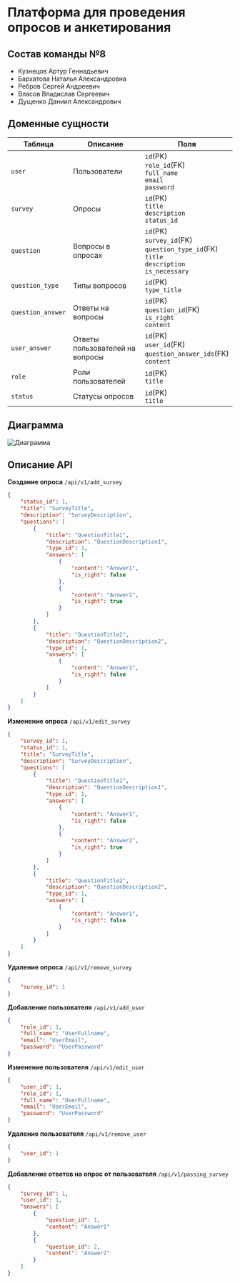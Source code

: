 # Платформа для проведения опросов и анкетирования

## Состав команды №8

- Кузнецов Артур Геннадьевич
- Бархатова Наталья Александровна
- Ребров Сергей Андреевич
- Власов Владислав Сергеевич
- Дущенко Даниил Александрович

## Доменные сущности

| Таблица            | Описание                                  | Поля                                                                                                |
| ------------------ | ----------------------------------------- | --------------------------------------------------------------------------------------------------- |
| `user`             | Пользователи                              | `id`(PK)<br>`role_id`(FK)<br>`full_name`<br>`email`<br>`password`                                   |
| `survey`           | Опросы                                    | `id`(PK)<br>`title`<br>`description`<br>`status_id`                                                 |
| `question`         | Вопросы в опросах                         | `id`(PK)<br>`survey_id`(FK)<br>`question_type_id`(FK)<br>`title`<br>`description`<br>`is_necessary` |
| `question_type`    | Типы вопросов                             | `id`(PK)<br>`type_title`                                                                            |
| `question_answer`  | Ответы на вопросы                         | `id`(PK)<br>`question_id`(FK)<br>`is_right`<br>`content`                                            |
| `user_answer`      | Ответы пользователей на вопросы           | `id`(PK)<br>`user_id`(FK)<br>`question_answer_ids`(FK)<br>`content`                                 |
| `role`             | Роли пользователей                        | `id`(PK)<br>`title`                                                                                 |
| `status`           | Статусы опросов                           | `id`(PK)<br>`title`                                                                                 |

## Диаграмма

![Диаграмма](https://i.postimg.cc/02QhBM0X/erd.png)

## Описание API

**Создание опроса** `/api/v1/add_survey`

```json
{
    "status_id": 1,
    "title": "SurveyTitle",
    "description": "SurveyDescription",
    "questions": [
        {
            "title": "QuestionTitle1",
            "description": "QuestionDescription1",
            "type_id": 1,
            "answers": [
                {
                    "content": "Answer1",
                    "is_right": false
                },
                {
                    "content": "Answer2",
                    "is_right": true
                }
            ]
        },
        {
            "title": "QuestionTitle2",
            "description": "QuestionDescription2",
            "type_id": 1,
            "answers": [
                {
                    "content": "Answer1",
                    "is_right": false
                }
            ]
        }
    ]
}
```

**Изменение опроса** `/api/v1/edit_survey`

```json
{
    "survey_id": 1,
    "status_id": 1,
    "title": "SurveyTitle",
    "description": "SurveyDescription",
    "questions": [
        {
            "title": "QuestionTitle1",
            "description": "QuestionDescription1",
            "type_id": 1,
            "answers": [
                {
                    "content": "Answer1",
                    "is_right": false
                },
                {
                    "content": "Answer2",
                    "is_right": true
                }
            ]
        },
        {
            "title": "QuestionTitle2",
            "description": "QuestionDescription2",
            "type_id": 1,
            "answers": [
                {
                    "content": "Answer1",
                    "is_right": false
                }
            ]
        }
    ]
}
```

**Удаление опроса** `/api/v1/remove_survey`

```json
{
    "survey_id": 1
}
```

**Добавление пользователя** `/api/v1/add_user`

```json
{
    "role_id": 1,
    "full_name": "UserFullname",
    "email": "UserEmail",
    "password": "UserPassword"
}
```

**Изменение пользователя** `/api/v1/edit_user`

```json
{
    "user_id": 1,
    "role_id": 1,
    "full_name": "UserFullname",
    "email": "UserEmail",
    "password": "UserPassword"
}
```

**Удаление пользователя** `/api/v1/remove_user`

```json
{
    "user_id": 1
}
```

**Добавление ответов на опрос от пользователя** `/api/v1/passing_survey`

```json
{
    "survey_id": 1,
    "user_id": 1,
    "answers": [
        {
            "question_id": 1,
            "content": "Answer1"
        },
        {
            "question_id": 2,
            "content": "Answer2"
        }
    ]
}
```
